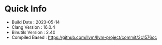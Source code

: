 # Quick Info
* Build Date : 2023-05-14
* Clang Version : 16.0.4
* Binutils Version : 2.40
* Compiled Based : https://github.com/llvm/llvm-project/commit/3c1576cc

